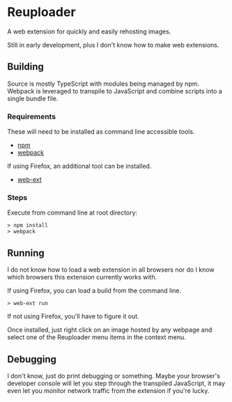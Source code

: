 # Reuploader

A web extension for quickly and easily rehosting images.

Still in early development, plus I don't know how to make web extensions.

## Building

Source is mostly TypeScript with modules being managed by npm. Webpack is leveraged to transpile to JavaScript and combine scripts into a single bundle file.

### Requirements

These will need to be installed as command line accessible tools.

* [npm](https://www.npmjs.com/)
* [webpack](https://www.npmjs.com/package/webpack)

If using Firefox, an additional tool can be installed.

* [web-ext](https://www.npmjs.com/package/web-ext)

### Steps

Execute from command line at root directory:

    > npm install
    > webpack

## Running

I do not know how to load a web extension in all browsers nor do I know which browsers this extension currently works with.

If using Firefox, you can load a build from the command line.

    > web-ext run

If not using Firefox, you'll have to figure it out.

Once installed, just right click on an image hosted by any webpage and select one of the Reuploader menu items in the context menu.

## Debugging

I don't know, just do print debugging or something. Maybe your browser's developer console will let you step through the transpiled JavaScript, it may even let you monitor network traffic from the extension if you're lucky.